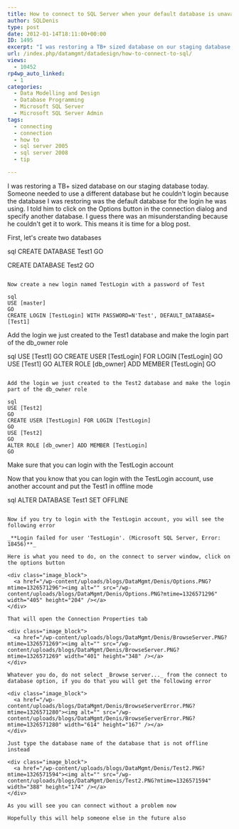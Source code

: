 ```yaml
---
title: How to connect to SQL Server when your default database is unavailable
author: SQLDenis
type: post
date: 2012-01-14T18:11:00+00:00
ID: 1495
excerpt: "I was restoring a TB+ sized database on our staging database today. Someone needed to use a different database but he couldn't login because the database I was restoring was the default database for the login he was using. I told him to click on the Opt&hellip;"
url: /index.php/datamgmt/datadesign/how-to-connect-to-sql/
views:
  - 10452
rp4wp_auto_linked:
  - 1
categories:
  - Data Modelling and Design
  - Database Programming
  - Microsoft SQL Server
  - Microsoft SQL Server Admin
tags:
  - connecting
  - connection
  - how to
  - sql server 2005
  - sql server 2008
  - tip

---
```

I was restoring a TB+ sized database on our staging database today. Someone needed to use a different database but he couldn't login because the database I was restoring was the default database for the login he was using. I told him to click on the Options button in the connection dialog and specify another database. I guess there was an misunderstanding because he couldn't get it to work. This means it is time for a blog post.

First, let's create two databases

sql
CREATE DATABASE Test1
GO

CREATE DATABASE Test2
GO
```

Now create a new login named TestLogin with a password of Test

sql
USE [master]
GO
CREATE LOGIN [TestLogin] WITH PASSWORD=N'Test', DEFAULT_DATABASE=[Test1]
```
Add the login we just created to the Test1 database and make the login part of the db_owner role

sql
USE [Test1]
GO
CREATE USER [TestLogin] FOR LOGIN [TestLogin]
GO
USE [Test1]
GO
ALTER ROLE [db_owner] ADD MEMBER [TestLogin]
GO
```

Add the login we just created to the Test2 database and make the login part of the db_owner role

sql
USE [Test2]
GO
CREATE USER [TestLogin] FOR LOGIN [TestLogin]
GO
USE [Test2]
GO
ALTER ROLE [db_owner] ADD MEMBER [TestLogin]
GO
```

Make sure that you can login with the TestLogin account

Now that you know that you can login with the TestLogin account, use another account and put the Test1 in offline mode

sql
ALTER DATABASE Test1 SET OFFLINE
```

Now if you try to login with the TestLogin account, you will see the following error

_**Login failed for user 'TestLogin'. (Microsoft SQL Server, Error: 18456)**_

Here is what you need to do, on the connect to server window, click on the options button

<div class="image_block">
  <a href="/wp-content/uploads/blogs/DataMgmt/Denis/Options.PNG?mtime=1326571296"><img alt="" src="/wp-content/uploads/blogs/DataMgmt/Denis/Options.PNG?mtime=1326571296" width="405" height="204" /></a>
</div>

That will open the Connection Properties tab

<div class="image_block">
  <a href="/wp-content/uploads/blogs/DataMgmt/Denis/BrowseServer.PNG?mtime=1326571269"><img alt="" src="/wp-content/uploads/blogs/DataMgmt/Denis/BrowseServer.PNG?mtime=1326571269" width="401" height="348" /></a>
</div>

Whatever you do, do not select _Browse server..._ from the connect to database option, if you do that you will get the following error

<div class="image_block">
  <a href="/wp-content/uploads/blogs/DataMgmt/Denis/BrowseServerError.PNG?mtime=1326571280"><img alt="" src="/wp-content/uploads/blogs/DataMgmt/Denis/BrowseServerError.PNG?mtime=1326571280" width="614" height="167" /></a>
</div>

Just type the database name of the database that is not offline instead 

<div class="image_block">
  <a href="/wp-content/uploads/blogs/DataMgmt/Denis/Test2.PNG?mtime=1326571594"><img alt="" src="/wp-content/uploads/blogs/DataMgmt/Denis/Test2.PNG?mtime=1326571594" width="388" height="174" /></a>
</div>

As you will see you can connect without a problem now

Hopefully this will help someone else in the future also